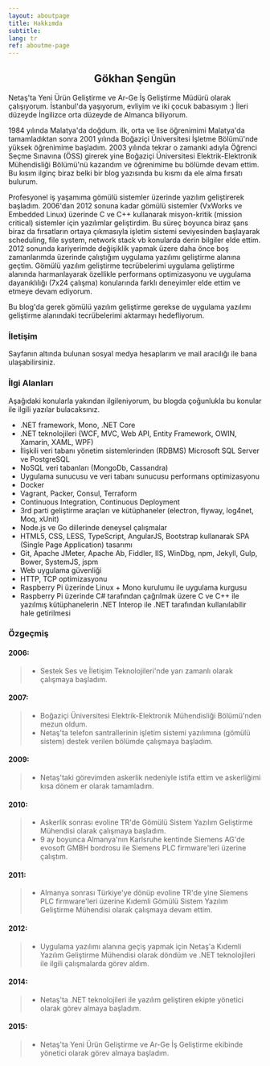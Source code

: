 ```yaml
---
layout: aboutpage
title: Hakkımda
subtitle:
lang: tr
ref: aboutme-page 
---
```


<center><h2>Gökhan Şengün</h2></center>

Netaş'ta Yeni Ürün Geliştirme ve Ar-Ge İş Geliştirme Müdürü olarak çalışıyorum. İstanbul'da yaşıyorum, evliyim ve iki çocuk babasıyım :) İleri düzeyde İngilizce orta düzeyde de Almanca biliyorum. 

1984 yılında Malatya'da doğdum. ilk, orta ve lise öğrenimimi Malatya'da tamamladıktan sonra 2001 yılında Boğaziçi Üniversitesi İşletme Bölümü'nde yüksek öğrenimime başladım. 2003 yılında tekrar o zamanki adıyla Öğrenci Seçme Sınavına (ÖSS) girerek yine Boğaziçi Üniversitesi Elektrik-Elektronik Mühendisliği Bölümü'nü kazandım ve öğrenimime bu bölümde devam ettim. Bu kısım ilginç biraz belki bir blog yazısında bu kısmı da ele alma fırsatı bulurum.

Profesyonel iş yaşamıma gömülü sistemler üzerinde yazılım geliştirerek başladım. 2006'dan 2012 sonuna kadar gömülü sistemler (VxWorks ve Embedded Linux) üzerinde C ve C++ kullanarak misyon-kritik (mission critical) sistemler için yazılımlar geliştirdim. Bu süreç boyunca biraz şans biraz da fırsatların ortaya çıkmasıyla işletim sistemi seviyesinden başlayarak scheduling, file system, network stack vb konularda derin bilgiler elde ettim. 2012 sonunda kariyerimde değişiklik yapmak üzere daha önce boş zamanlarımda üzerinde çalıştığım uygulama yazılımı geliştirme alanına geçtim. Gömülü yazılım geliştirme tecrübelerimi uygulama geliştirme alanında harmanlayarak özellikle performans optimizasyonu ve uygulama dayanıklılığı (7x24 çalışma) konularında farklı deneyimler elde ettim ve etmeye devam ediyorum.

Bu blog'da gerek gömülü yazılım geliştirme gerekse de uygulama yazılımı geliştirme alanındaki tecrübelerimi aktarmayı hedefliyorum. 

### İletişim

Sayfanın altında bulunan sosyal medya hesaplarım ve mail aracılığı ile bana ulaşabilirsiniz. 

### İlgi Alanları

Aşağıdaki konularla yakından ilgileniyorum, bu blogda çoğunlukla bu konular ile ilgili yazılar bulacaksınız.

- .NET framework, Mono, .NET Core
- .NET teknolojileri (WCF, MVC, Web API, Entity Framework, OWIN, Xamarin, XAML, WPF)
- İlişkili veri tabanı yönetim sistemlerinden (RDBMS) Microsoft SQL Server ve PostgreSQL 
- NoSQL veri tabanları (MongoDb, Cassandra)
- Uygulama sunucusu ve veri tabanı sunucusu performans optimizasyonu
- Docker
- Vagrant, Packer, Consul, Terraform
- Continuous Integration, Continuous Deployment
- 3rd parti geliştirme araçları ve kütüphaneler (electron, flyway, log4net, Moq, xUnit)
- Node.js ve Go dillerinde deneysel çalışmalar
- HTML5, CSS, LESS, TypeScript, AngularJS, Bootstrap kullanarak SPA (Single Page Application) tasarımı
- Git, Apache JMeter, Apache Ab, Fiddler, IIS, WinDbg, npm, Jekyll, Gulp, Bower, SystemJS, jspm 
- Web uygulama güvenliği
- HTTP, TCP optimizasyonu
- Raspberry Pi üzerinde Linux + Mono kurulumu ile uygulama kurgusu
- Raspberry Pi üzerinde C# tarafından çağrılmak üzere C ve C++ ile yazılmış kütüphanelerin .NET Interop ile .NET tarafından kullanılabilir hale getirilmesi

### Özgeçmiş

#### 2006:

> * Sestek Ses ve İletişim Teknolojileri'nde yarı zamanlı olarak çalışmaya başladım.

#### 2007:

> * Boğaziçi Üniversitesi Elektrik-Elektronik Mühendisliği Bölümü'nden mezun oldum.
> * Netaş'ta telefon santrallerinin işletim sistemi yazılımına (gömülü sistem) destek verilen bölümde çalışmaya başladım.

#### 2009:

> * Netaş'taki görevimden askerlik nedeniyle istifa ettim ve askerliğimi kısa dönem er olarak tamamladım.

#### 2010:

> * Askerlik sonrası evoline TR'de Gömülü Sistem Yazılım Geliştirme Mühendisi olarak çalışmaya başladım.
> * 9 ay boyunca Almanya'nın Karlsruhe kentinde Siemens AG'de evosoft GMBH bordrosu ile Siemens PLC firmware'leri üzerine çalıştım.

#### 2011:

> * Almanya sonrası Türkiye'ye dönüp evoline TR'de yine Siemens PLC firmware'leri üzerine Kıdemli Gömülü Sistem Yazılım Geliştirme Mühendisi olarak çalışmaya devam ettim.

#### 2012:

> * Uygulama yazılımı alanına geçiş yapmak için Netaş'a Kıdemli Yazılım Geliştirme Mühendisi olarak döndüm ve .NET teknolojileri ile ilgili çalışmalarda görev aldım.

#### 2014:

> * Netaş'ta .NET teknolojileri ile yazılım geliştiren ekipte yönetici olarak görev almaya başladım.

#### 2015:

> * Netaş'ta Yeni Ürün Geliştirme ve Ar-Ge İş Geliştirme ekibinde yönetici olarak görev almaya başladım.
